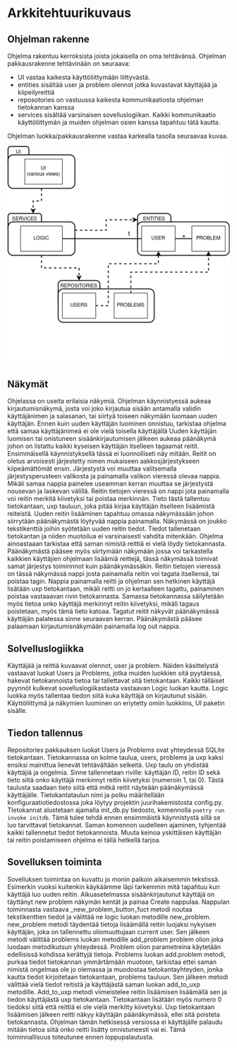 # Arkkitehtuurikuvaus

## Ohjelman rakenne

Ohjelma rakentuu kerroksista joista jokaisella on oma tehtävänsä. Ohjelman pakkausrakenne tehtävinään on seuraava:
- UI vastaa kaikesta käyttöliittymään liittyvästä.
- entities sisältää user ja problem olennot jotka kuvastavat käyttäjää ja kiipeilyreittiä
- reposotories on vastuussa kaikesta kommunikaatiosta ohjelman tietokannan kanssa
- services sisältää varsinaisen sovelluslogiikan. Kaikki kommunikaatio käyttöliittymän ja muiden ohjelman osien kanssa tapahtuu tätä kautta.

Ohjelman luokka/pakkausrakenne vastaa karkealla tasolla seuraavaa kuvaa.

![luokkakaavio](./img/luokkakaavio.png)

## Näkymät

Ohjelassa on useita erilaisia näkymiä. Ohjelman käynnistyessä aukeaa kirjautumisnäkymä, josta voi joko kirjautua sisään antamalla validin käyttäjänimen ja salasanan, tai siirtyä toiseen näkymään luomaan uuden käyttäjän. Ennen kuin uuden käyttäjän luominen onnistuu, tarkistaa ohjelma että samaa käyttäjänimeä ei ole vielä toisella käyttäjällä
Uuden käyttäjän luomisen tai onistuneen sisäänkirjautumisen jälkeen aukeaa päänäkymä johon on listattu kaikki kyseisen käyttäjän itselleen tagaamat reitit. Ensimmäisellä käynnistyksellä tässä ei luonnolliseti näy mitään. Reitit on oletus arvoisesti järjestetty nimen mukaiseen aakkosjärjestykseen kiipeämättömät ensin. Järjestystä voi muuttaa valitsemalla järjestysperusteen valikosta ja painamalla valikon vieressä olevaa nappia. Mikäli samaa nappia painelee useamman kerran muuttaa se järjestystä nousevan ja laskevan välillä. Reitin tietojen vieressä on nappi jota painamalla voi reitin merkitä kiivetyksi tai poistaa merkinnän. Tieto tästä tallentuu tietokantaan, uxp tauluun, joka pitää kirjaa käyttäjän itselleen lisäämistä reiteistä.
Uuden reitin lisääminen tapahtuu omassa näkymässään johon siirrytään päänäkymästä löytyvää nappia painamalla. Näkymässä on joukko tekstikenttiä joihin syötetään uuden reitin tiedot. Tiedot tallenetaan tietokantan ja niiden muotoilua ei varsinaisesti vahdita mitenkään. Ohjelma ainoastaaan tarkistaa että saman nimistä reittiä ei vielä löydy tietokannasta.
Päänäkymästä pääsee myös siirtymään näkymään jossa voi tarkastella kaikkien käyttäjien ohjelmaan lisäämiä reittejä, tässä näkymässä toimivat samat järjestys toiminnnot kuin päänäkymässäkin. Reitin tietojen vieressä on tässä näkymässä nappi josta painamalla reitin voi tagata itsellensä, tai poistaa tagin. Nappia painamalla reitti ja ohjelman sen hetkinen käyttäjä lisätään uxp tietokantaan, mikäli reitti on jo kertaalleen tagattu, painaminen poistaa vastaaavan rivin tietokannasta. Samassa tietokannassa säilytetään myös tietoa onko käyttäjä merkinnyt reitin kiivetyksi, mikäli tagaus poistetaan, myös tämä tieto katoaa.
Tagatut reitit näkyvät päänäkymässä käyttäjän palatessa sinne seuraavan kerran. Päänäkymästä pääsee palaamaan kirjautumisnäkymään painamalla log out nappia.

## Solvelluslogiikka

Käyttäjää ja reittiä kuvaavat olennot, user ja problem. Näiden käsittelystä vastaavat luokat Users ja Problems, jotka muiden luokkien sitä pyytäessä, hakevat tietokannoista tietoa tai tallettavat sitä tietokantaan. Kaikki tälläiset pyynnöt kulkevat sovelluslogiikastasta vastaavan Logic luokan kautta.
Logic luokka myös tallentaa tiedon siitä kuka käyttäjä on kirjautunut sisään. Käyttöliittymä ja näkymien luominen on eriytetty omiin luokkiins, UI paketin sisälle. 

## Tiedon tallennus

Repositories pakkauksen luokat Users ja Problems ovat yhteydessä SQLite tietokantaan. Tietokannassa on kolme taulua, users, problems ja uxp kaksi ensiksi mainittua lienevät tehtävältään selkeitä. Uxp taulu on yhdistää käyttäjiä ja ongelmia.
Sinne tallennetaan riville: käyttäjän ID, reitin ID sekä tieto siitä onko käyttäjä merkinnyt reitin kiivetyksi (numeroin 1, tai 0). Tästä taulusta saadaan tieto siitä että mitkä reitit näyteään päänäkymässä käyttäjälle.
Tietokantataulun nimi ja polku määritellään konfiguraatiotiedostossa joka löytyy projektin juurihakemistosta config.py. TIetokannat alustetaan ajamalla init_db.py tiedosto, komennolla ` poetry run invoke initdb `.
Tämä tulee tehdä ennen ensimmäistä käynnistystä sillä se luo tarvittavat tietokannat. Saman komennon uudelleen ajaminen, tyhjentää kaikki tallennetut tiedot tietokannoista. Muuta keinoa yskittäisen käyttäjän tai reitin poistamiseen ohjelma ei tällä hetkellä tarjoa.

## Sovelluksen toiminta

Sovelluksen toimintaa on kuvattu jo monin paikoin aikaisemmin tekstissä. Esimerkin vuoksi kuitenkin käykäämme läpi tarkemmin mitä tapahtuu kun käyttäjä luo uuden reitin. 
Alkuasetelmassa sisäänkirjautunut käyttäjä on täyttänyt new problem näkymän kentät ja painaa Create nappulaa. Nappulan toiminnasta vastaava _new_problem_button_fuct metodi noutaa tekstikenttien tiedot ja välittää ne logic luokan metodille new_problem.
new_problem metodi täydentää tietoja lisäämällä reitin luojaksi nykyisen käyttäjän, joka on tallennettu oliomuuttujaan current user. Sen jälkeen metodi välittää problems luokan metodille add_problem problem olion joka luodaan metodikutsun yhteydessä. Problem olion parametreina käytetään edellisissä kohdissa kerättyjä tietoja.
Problems luokan add.problem metodi, purkaa tiedot tietokannan ymmärtämään muotoon, tarkistaa ettei saman nimistä ongelmaa ole jo olemassa ja muodostaa tietokantayhteyden, jonka kautta tiedot kirjoitetaan tietokantaan, problems tauluun. Sen jälkeen metodi välittää vielä tiedot reitistä ja käyttäjästä saman luokan add_to_uxp metodille.
Add_to_uxp metodi viimeistelee reitin lisäämisen lisäämällä sen ja tiedon käyttäjästä uxp tietokantaan. Tietokantaan lisätään myös numero 0 tiedoksi siitä että reittiä ei ole vielä merkitty kiivetyksi. Uxp tietokantaan lisäämisen jälkeen reitti näkyy käyttäjän päänäkymässä, ellei sitä poisteta tietokannasta.
Ohjelman tämän hetkisessä versiossa ei käyttäjälle palaudu mitään tietoa siitä onko reitti lisätty onnistuneesti vai ei. Tämä toiminnallisuus toteutunee ennen loppupalautusta.
 
